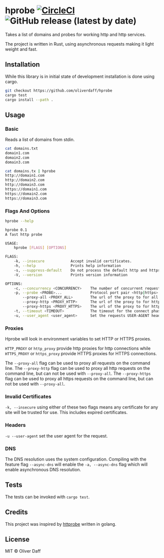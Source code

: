 # hprobe [![CircleCI](https://circleci.com/gh/oliverdaff/hprobe.svg?style=shield)](https://circleci.com/gh/oliverdaff/hprobe) ![GitHub release (latest by date)](https://img.shields.io/github/v/release/oliverdaff/hprobe?style=plastic)
Takes a list of domains and probes for working http and http services.

The project is written in Rust, using asynchronous requests making it light weight and fast.

## Installation
While this library is in initial state of development installation is done using cargo.

```bash
git checkout https://github.com/oliverdaff/hprobe
cargo test 
cargo install --path .
```

## Usage

### Basic

Reads a list of domains from stdin.

```bash
cat domains.txt
domain1.com
domain2.com
domain3.com

cat domains.tx | hprobe
http://domain1.com
http://domain2.com
http://domain3.com
https://domain1.com
https://domain2.com
https://domain3.com
```

### Flags And Options
```bash
hprobe --help

hprobe 0.1
A fast http probe

USAGE:
    hprobe [FLAGS] [OPTIONS]

FLAGS:
    -k, --insecure            Accept invalid certificates.
    -h, --help                Prints help information
    -s, --suppress-default    Do not process the default http and https ports
    -V, --version             Prints version information

OPTIONS:
    -c, --concurrency <CONCURRENCY>    The number of concurrent requests [default: 20]
    -p, --probe <PROBE>...             Protocol port pair <http|https>:<port>
        --proxy-all <PROXY_ALL>        The url of the proxy to for all requests.
        --proxy-http <PROXY_HTTP>      The url of the proxy to for http requests.
        --proxy-https <PROXY_HTTPS>    The url of the proxy to for https requests.
    -t, --timeout <TIMEOUT>            The timeout for the connect phase (ms) [default: 1000]
    -u, --user_agent <user_agent>      Set the requests USER-AGENT header
```

### Proxies
Hprobe will look in environment variables to set HTTP or HTTPS proxies.

`HTTP_PROXY` or `http_proxy` provide http proxies for http connections while `HTTPS_PROXY` or `https_proxy` provide HTTPS proxies for HTTPS connections.

The `--proxy-all` flag can be used to proxy all requests on the command line.
The `--proxy-http` flag can be used to proxy all http requests on the command line, but can not be used with `--proxy-all`.
The `--proxy-https` flag can be used to proxy all https requests on the command line, but can not be used with `--proxy-all`.

### Invalid Certificates
`-k, --insecure` using either of these two flags means any certificate for any site will be trusted for use. This includes expired certificates.

### Headers
`-u --user-agent` set the user agent for the request.

### DNS
The DNS resolution uses the system configuration.  Compiling with the feature flag `--async-dns` will enable the
`-a, --async-dns` flag which will enable asynchronous DNS resolution.

## Tests
The tests can be invoked with `cargo test`.

## Credits
This project was inspired by [httprobe](https://github.com/tomnomnom/httprobe) written in golang.

## License
MIT © Oliver Daff